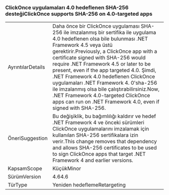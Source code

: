 ### <a name="clickonce-supports-sha-256-on-40-targeted-apps"></a><span data-ttu-id="96a9b-101">ClickOnce uygulamaları 4.0 hedeflenen SHA-256 desteği</span><span class="sxs-lookup"><span data-stu-id="96a9b-101">ClickOnce supports SHA-256 on 4.0-targeted apps</span></span>

|   |   |
|---|---|
|<span data-ttu-id="96a9b-102">Ayrıntılar</span><span class="sxs-lookup"><span data-stu-id="96a9b-102">Details</span></span>|<span data-ttu-id="96a9b-103">Daha önce bir ClickOnce uygulaması SHA-256 ile imzalanmış bir sertifika ile uygulama 4.0 hedeflenen olsa bile bulunması .NET Framework 4.5 veya üstü gerektirir.</span><span class="sxs-lookup"><span data-stu-id="96a9b-103">Previously, a ClickOnce app with a certificate signed with SHA-256 would require .NET Framework 4.5 or later to be present, even if the app targeted 4.0.</span></span> <span data-ttu-id="96a9b-104">Şimdi, .NET Framework 4.0 hedeflenen ClickOnce uygulamaları .NET Framework 4. 0'sha-256 ile imzalanmış olsa bile çalıştırabilirsiniz.</span><span class="sxs-lookup"><span data-stu-id="96a9b-104">Now, .NET Framework 4.0-targeted ClickOnce apps can run on .NET Framework 4.0, even if signed with SHA-256.</span></span>|
|<span data-ttu-id="96a9b-105">Öneri</span><span class="sxs-lookup"><span data-stu-id="96a9b-105">Suggestion</span></span>|<span data-ttu-id="96a9b-106">Bu değişiklik, bu bağımlılığı kaldırır ve hedef .NET Framework 4 ve önceki sürümleri ClickOnce uygulamalarını imzalamak için kullanılan SHA-256 sertifikalara izin verir.</span><span class="sxs-lookup"><span data-stu-id="96a9b-106">This change removes that dependency and allows SHA-256 certificates to be used to sign ClickOnce apps that target .NET Framework 4 and earlier versions.</span></span>|
|<span data-ttu-id="96a9b-107">Kapsam</span><span class="sxs-lookup"><span data-stu-id="96a9b-107">Scope</span></span>|<span data-ttu-id="96a9b-108">Küçük</span><span class="sxs-lookup"><span data-stu-id="96a9b-108">Minor</span></span>|
|<span data-ttu-id="96a9b-109">Sürüm</span><span class="sxs-lookup"><span data-stu-id="96a9b-109">Version</span></span>|<span data-ttu-id="96a9b-110">4.6</span><span class="sxs-lookup"><span data-stu-id="96a9b-110">4.6</span></span>|
|<span data-ttu-id="96a9b-111">Tür</span><span class="sxs-lookup"><span data-stu-id="96a9b-111">Type</span></span>|<span data-ttu-id="96a9b-112">Yeniden hedefleme</span><span class="sxs-lookup"><span data-stu-id="96a9b-112">Retargeting</span></span>|

